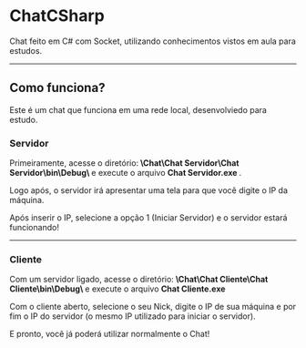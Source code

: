 # ChatCSharp
Chat feito em C# com Socket, utilizando conhecimentos vistos em aula para estudos.
<hr>
<h2> Como funciona? </h2>
Este é um chat que funciona em uma rede local, desenvolviedo para estudo.

<h3>Servidor</h3>

Primeiramente, acesse o diretório:<b> \\Chat\Chat Servidor\Chat Servidor\bin\Debug\ </b>e execute o arquivo <b>Chat Servidor.exe </b>.

Logo após, o servidor irá apresentar uma tela para que você digite o IP da máquina.

Após inserir o IP, selecione a opção 1 (Iniciar Servidor) e o servidor estará funcionando!

<hr>

<h3>Cliente</h3>

Com um servidor ligado, acesse o diretório:<b> \\Chat\Chat Cliente\Chat Cliente\bin\Debug\ </b>e execute o arquivo <b>Chat Cliente.exe </b>

Com o cliente aberto, selecione o seu Nick, digite o IP de sua máquina e por fim o IP do servidor (o mesmo IP utilizado para iniciar o servidor).

E pronto, você já poderá utilizar normalmente o Chat!
